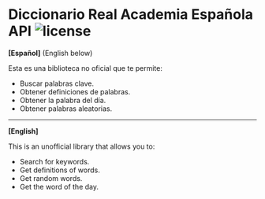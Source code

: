 # Diccionario Real Academia Española API ![license](https://img.shields.io/badge/License-MIT-blue.svg)

**[Español]** (English below)

Esta es una biblioteca no oficial que te permite:
- Buscar palabras clave.
- Obtener definiciones de palabras.
- Obtener la palabra del día.
- Obtener palabras aleatorias.

---------------------------------------

**[English]**

This is an unofficial library that allows you to:
- Search for keywords.
- Get definitions of words.
- Get random words.
- Get the word of the day.
